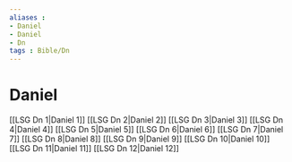 ```yaml
---
aliases : 
- Daniel
- Daniel
- Dn
tags : Bible/Dn
---
```


# Daniel

[[LSG Dn 1|Daniel 1]]
[[LSG Dn 2|Daniel 2]]
[[LSG Dn 3|Daniel 3]]
[[LSG Dn 4|Daniel 4]]
[[LSG Dn 5|Daniel 5]]
[[LSG Dn 6|Daniel 6]]
[[LSG Dn 7|Daniel 7]]
[[LSG Dn 8|Daniel 8]]
[[LSG Dn 9|Daniel 9]]
[[LSG Dn 10|Daniel 10]]
[[LSG Dn 11|Daniel 11]]
[[LSG Dn 12|Daniel 12]]
